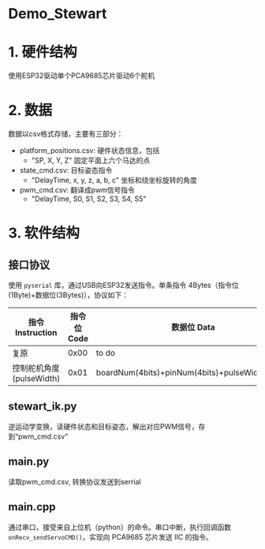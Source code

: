 # Demo_Stewart

# 1. 硬件结构
使用ESP32驱动单个PCA9685芯片驱动6个舵机

# 2. 数据
数据以csv格式存储，主要有三部分：
- platform_positions.csv: 硬件状态信息，包括
  - "SP, X, Y, Z" 固定平面上六个马达的点
- state_cmd.csv: 目标姿态指令
  - "DelayTime, x, y, z, a, b, c" 坐标和绕坐标旋转的角度
- pwm_cmd.csv: 翻译成pwm信号指令
  - "DelayTime, S0, S1, S2, S3, S4, S5"


# 3. 软件结构
## 接口协议
使用 `pyserial` 库，通过USB向ESP32发送指令。单条指令 4Bytes（指令位(1Byte)+数据位(3Bytes)），协议如下：

| 指令 Instruction         | 指令位 Code | 数据位 Data                                     |
| ------------------------ | ----------- | ----------------------------------------------- |
| 复原                     | 0x00        | to do                                           |
| 控制舵机角度(pulseWidth) | 0x01        | boardNum(4bits)+pinNum(4bits)+pulseWidth(8bits) |0

## stewart_ik.py
逆运动学变换，读硬件状态和目标姿态，解出对应PWM信号，存到“pwm_cmd.csv”

## main.py
读取pwm_cmd.csv, 转换协议发送到serrial

## main.cpp
通过串口，接受来自上位机（python）的命令。串口中断，执行回调函数 `onRecv_sendServoCMD()`，实现向 PCA9685 芯片发送 IIC 的指令。